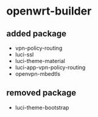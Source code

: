 # openwrt-builder

## added package

- vpn-policy-routing
- luci-ssl
- luci-theme-material
- luci-app-vpn-policy-routing
- openvpn-mbedtls

## removed package

- luci-theme-bootstrap

